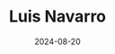 ---
# Leave the homepage title empty to use the site title
title: "Luis Navarro"
date: 2024-08-20
type: pages

design:
  # Default section spacing
  spacing: "6rem"

sections:
  - block: resume-biography-3
    content:
      # Choose a user profile to display (a folder name within `content/authors/`)
      username: admin
      text: ""
      # Show a call-to-action button under your biography? (optional)
      button:
        text: Download CV
        url: uploads/cv_len.pdf
    design:
      css_class: dark
      background:
        color: black
        image:
          # Add your image background to `assets/media/`.
          filename: background2.jpg
          filters:
            brightness: 1.0
          size: cover
          position: center
          parallax: false
      avatar_class: avatar  # Add this line to link the CSS class

  - block: markdown
    content:
      title: '📚 My Research'
      subtitle: ''
      text: |-
        I am public finance/budgeting scholar with research interests that lie within the intersections of fiscal federalism, local tax policy, financial management and municipal debt. I am particularly interested in how the interactions between governments from different levels shape state and local policies, economic outcomes, as well as their impact on debt markets. Also, I do research to understand how tax policy influences the development of new markets.
        A stream of my research analyzes the role of federal aid on state and local debt markets. In my solo-authored paper "Federal Assistance and Municipal Borrowing: Unpacking the Effects of the CARES Act on Government Liquidity Management" (Michael Curro Award Best Graduate Student Paper 2024), and my joint work with Felipe Lozano Rojas "  Liquidity and Volatility in the Municipal Bond Market: Evidence from the Municipal Liquidity Facility and other early interventions" (Under review Journal of Financial Intermediation) I explore the mechanisms through which federal interventions improve access to debt financing and restore investor confidence during periods of turmoil.
        In a similar line, in my dissertation research "Cash Reserves and Short-Term Debt Under Liquidity Constraints" I develop and test a theory that shows how capitalization levels influence the decision to manage cash-flows via cash reserves and short-term borrowing.
        My teaching experience includes several sections of SPEA V202: Contemporary Economics Issues for Public Affairs (undergraduate microeconomics for public policy analysis) as well as a Lab Instructor role for SPEA V506: Statistical Analysis for Effective Decision Making (graduate statistics) in which I teach R programming for statistical analysis.

        **I am currently in the job market (Fall 2024-Spring 2025)**
    design:
      columns: '1'

  - block: collection
    content:
      title: Replication Packages
      text: ""
      filters:
        folders:
          - publication
        exclude_featured: false
      pagination: 10  # Add this line to display 10 entries
    design:
      view: citation

  - block: collection
    id: papers
    content:
      title: Relevant Projects
      filters:
        folders:
          - publication
        featured_only: true
      pagination: 10  # Add this line to display 10 entries
    design:
      view: article-grid
      columns: 2

  - block: collection
    id: teaching
    content:
      title: Teaching
      filters:
        folders:
          - teaching
        featured_only: false
    design:
      view: article-grid
      columns: 2

  - block: collection
    id: talks
    content:
      title: Recent Talks
      filters:
        folders:
          - event
    design:
      view: article-grid
      columns: 2

  - block: collection
    id: media
    content:
      title: On the News
      filters:
        folders:
          - news
    design:
      view: article-grid
      columns: 2

  - block: cta-card
    demo: true # Only display this section in the Hugo Blox Builder demo site
    content:
      title: 👉 Build your own academic website like this
      text: |-
        This site is generated by Hugo Blox Builder - the FREE, Hugo-based open source website builder trusted by 250,000+ academics like you.

        <a class="github-button" href="https://github.com/HugoBlox/hugo-blox-builder" data-color-scheme="no-preference: light; light: light; dark: dark;" data-icon="octicon-star" data-size="large" data-show-count="true" aria-label="Star HugoBlox/hugo-blox-builder on GitHub">Star</a>

        Easily build anything with blocks - no-code required!
        
        From landing pages, second brains, and courses to academic resumés, conferences, and tech blogs.
      button:
        text: Get Started
        url: https://hugoblox.com/templates/
    design:
      card:
        # Card background color (CSS class)
        css_class: "bg-primary-700"
        css_style: ""
---